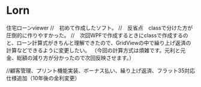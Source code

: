 # Lorn
住宅ローンviewer
//　初めて作成したソフト。
//　反省点　classで分けた方が圧倒的に作りやすかった。
//　次回WPFで作成するときにclassで作成するのと、ローン計算式がきちんと理解できたので、GridViewの中で繰り上げ返済の計算などできるように変更したい。
（今回の計算方式は煩雑です。元利と元金、総額の減り方が分かったので次回反映させます。）

//顧客管理、プリント機能実装、ボーナス払い、繰り上げ返済、フラット35対応仕様追加（10年後の金利変更）
